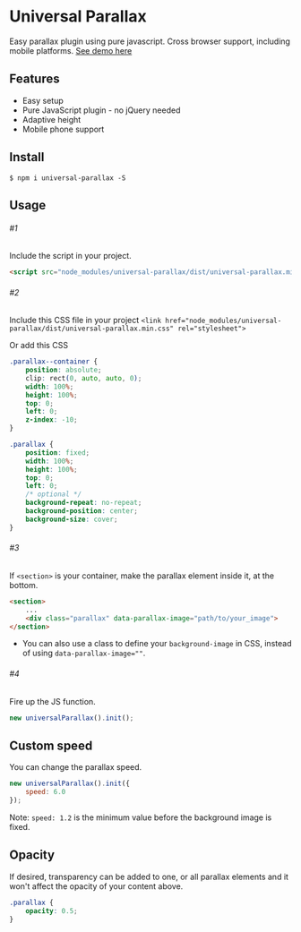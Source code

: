 # Universal Parallax
Easy parallax plugin using pure javascript. Cross browser support, including mobile platforms.
[See demo here](https://marrio-h.github.io/universal-parallax/demo/)

## Features
- Easy setup
- Pure JavaScript plugin - no jQuery needed
- Adaptive height
- Mobile phone support

## Install
`$ npm i universal-parallax -S`

## Usage
###### #1
Include the script in your project.
```html
<script src="node_modules/universal-parallax/dist/universal-parallax.min.js"></script>
```
###### #2
Include this CSS file in your project `<link href="node_modules/universal-parallax/dist/universal-parallax.min.css" rel="stylesheet">`

Or add this CSS
```css
.parallax--container {
	position: absolute;
	clip: rect(0, auto, auto, 0);
	width: 100%;
	height: 100%;
	top: 0;
	left: 0;
	z-index: -10;
}

.parallax {
	position: fixed;
	width: 100%;
	height: 100%;
	top: 0;
	left: 0;
	/* optional */
	background-repeat: no-repeat;
	background-position: center;
	background-size: cover;
}
```

###### #3
If `<section>` is your container, make the parallax element inside it, at the bottom.

```html
<section>
    ...
	<div class="parallax" data-parallax-image="path/to/your_image">
</section>
```

* You can also use a class to define your `background-image` in CSS, instead of using `data-parallax-image=""`.

###### #4
Fire up the JS function.
```js
new universalParallax().init();
```

## Custom speed
You can change the parallax speed.
```js
new universalParallax().init({
	speed: 6.0
});
```

Note: `speed: 1.2` is the minimum value before the background image is fixed.

## Opacity
If desired, transparency can be added to one, or all parallax elements and it won't affect the opacity of your content above.
```css
.parallax {
	opacity: 0.5;
}
```